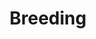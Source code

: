 ---
title: Breeding
crosslinks:
- livven
- PornStarletHQ
- ImpregPersonals
- forcedcreampie
- pelfie
- GFTJCreampie
- slightlypregnant
- eroticauthors
- BreedingMaterial
- pulsatingcumshots
- ihavesex
- PussyBeforeAndAfter
- PreggoPorn
- DaddysKittens
- creampie
- creampies
- dickpic
- KarmaCourt
- japancirclejerk
- AskReddit
---